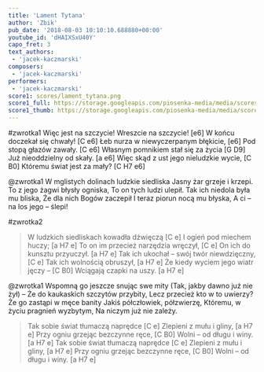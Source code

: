 ```yaml
---
title: 'Lament Tytana'
author: 'Zbik'
pub_date: '2018-08-03 10:10:10.688880+00:00'
youtube_id: 'dHAIXSxU40Y'
capo_fret: 3
text_authors:
 - 'jacek-kaczmarski'
composers:
 - 'jacek-kaczmarski'
performers:
 - 'jacek-kaczmarski'
score1: scores/lament_tytana.png
score1_full: https://storage.googleapis.com/piosenka-media/media/scores/lament_tytana.png
score1_thumb: https://storage.googleapis.com/piosenka-media/media/scores/lament_tytana.png.180x0_q85_upscale.png
---
```


#zwrotka1
Więc jest na szczycie! Wreszcie na szczycie! [e6]
W końcu doczekał się chwały! [C e6]
Łeb nurza w niewyczerpanym błękicie, [e6]
Pod stopą głazów zawały. [C e6]
Własnym pomnikiem stał się za życia [G D9]
Już nieoddzielny od skały. [a e6]
Więc skąd z ust jego nieludzkie wycie, [C B0]
Któremu świat jest za mały? [C H7 e6]

@zwrotka1
W mglistych dolinach ludzkie siedliska
Jasny żar grzeje i krzepi.
To z jego żagwi błysły ogniska,
To on tych ludzi ulepił.
Tak ich niedola była mu bliska,
Że dla nich Bogów zaczepił
I teraz piorun nocą mu błyska,
A ci – na los jego – ślepi!

#zwrotka2
>W ludzkich siedliskach kowadła dźwięczą [C e]
>I ogień pod miechem huczy; [a H7 e]
>To on im przecież narzędzia wręczył, [C e]
>On ich do kunsztu przyuczył. [a H7 e]
>Tak ich ukochał – swój twór niewdzięczny, [C e]
>Tak ich wolnością obruszył, [a H7 e]
>Że kiedy wyciem jego wiatr jęczy – [C B0]
>Wciągają czapki na uszy. [a H7 e]

@zwrotka1
Wspomną go jeszcze snując swe mity
(Tak, jakby dawno już nie żył) –
Że do kaukaskich szczytów przybity,
Lecz przecież kto w to uwierzy?
Że go zastąpi w męce banity
Jakiś półczłowiek, półzwierzę,
Któremu, w życiu pragnień wyzbytym,
Na niczym już nie zależy.

>Tak sobie świat tłumaczą naprędce [C e]
>Zlepieni z mułu i gliny, [a H7 e]
>Przy ogniu grzejąc bezczynne ręce, [C B0]
>Wolni – od długu i winy. [a H7 e]
>Tak sobie świat tłumaczą naprędce [C e]
>Zlepieni z mułu i gliny, [a H7 e]
>Przy ogniu grzejąc bezczynne ręce, [C B0]
>Wolni – od długu i winy. [a H7 e]